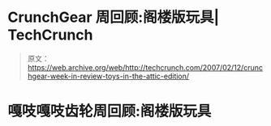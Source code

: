 # CrunchGear 周回顾:阁楼版玩具| TechCrunch

> 原文：<https://web.archive.org/web/http://techcrunch.com/2007/02/12/crunchgear-week-in-review-toys-in-the-attic-edition/>

# 嘎吱嘎吱齿轮周回顾:阁楼版玩具